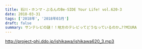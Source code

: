 ```yaml
---
title: 石川・ホンマ・ぶるんのBe-SIDE Your Life! vol.620-3
date: 2018-03-31
tags: ['2018年', '2018年03月']
draft: false
summary: サンテレビの謎！！地方のテレビってどうなっているのか…??MIURA
---
```


http://project-phi.ddo.jp/ishikawa/ishikawa620_3.mp3
